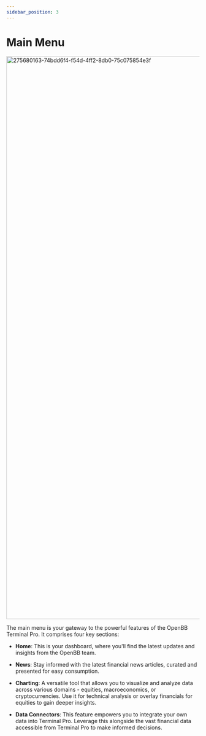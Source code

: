 ```yaml
---
sidebar_position: 3
---
```


# Main Menu

<img width="1467" alt="275680163-74bdd6f4-f54d-4ff2-8db0-75c075854e3f" src="https://github.com/OpenBB-finance/OpenBBTerminal/assets/25267873/03b201eb-6abb-4a50-a6b2-df1f37c3c8a1">

The main menu is your gateway to the powerful features of the OpenBB Terminal Pro. It comprises four key sections:

* **Home**: This is your dashboard, where you'll find the latest updates and insights from the OpenBB team.

* **News**: Stay informed with the latest financial news articles, curated and presented for easy consumption. 

* **Charting**: A versatile tool that allows you to visualize and analyze data across various domains - equities, macroeconomics, or cryptocurrencies. Use it for technical analysis or overlay financials for equities to gain deeper insights.

* **Data Connectors**: This feature empowers you to integrate your own data into Terminal Pro. Leverage this alongside the vast financial data accessible from Terminal Pro to make informed decisions.
